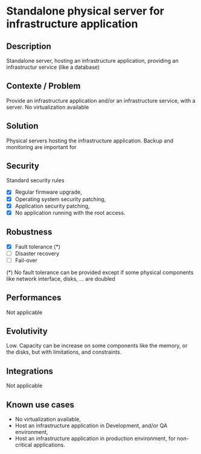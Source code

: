 # Standalone physical server for infrastructure application

## Description
Standalone server, hosting an infrastructure application, providing an infrastructur service (like a database)

## Contexte / Problem
Provide an infrastructure application and/or an infrastructure service, with a server. No virtualization available

## Solution
Physical servers hosting the infrastructure application. Backup and monitoring are important for

## Security

Standard security rules

* [x] Regular firmware upgrade,
* [x] Operating system security patching,
* [x] Application security patching,
* [x] No application running with the root access.

## Robustness

* [x] Fault tolerance (*)
* [ ] Disaster recovery
* [ ] Fail-over

(*) No fault tolerance can be provided except if some physical components like network interface, disks, ... are doubled

## Performances

Not applicable

## Evolutivity

Low. Capacity can be increase on some components like the memory, or the disks, but with limitations, and constraints.

## Integrations

Not applicable

## Known use cases

* No virtualization available,
* Host an infrastructure application in Development, and/or QA environment, 
* Host an infrastructure application in production environment, for non-critical applications.
